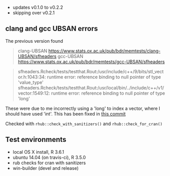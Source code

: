 
* updates v0.1.0 to v0.2.2
* skipping over v0.2.1

## clang and gcc UBSAN errors

The previous version found

>   clang-UBSAN
> <https://www.stats.ox.ac.uk/pub/bdr/memtests/clang-UBSAN/sfheaders>
>   gcc-UBSAN
> <https://www.stats.ox.ac.uk/pub/bdr/memtests/gcc-UBSAN/sfheaders>

> sfheaders.Rcheck/tests/testthat.Rout:/usr/include/c++/9/bits/stl_vector.h:1043:34:
runtime error: reference binding to null pointer of type 'value_type'
> sfheaders.Rcheck/tests/testthat.Rout:/usr/local/bin/../include/c++/v1/vector:1549:12:
runtime error: reference binding to null pointer of type 'long'


These were due to me incorrectly using a 'long' to index a vector, where I should have used 'int'. This has been fixed in [this commit](https://github.com/dcooley/sfheaders/commit/4b0514bfe3df45a0de9b4c6f71804d638d95c7f2#diff-7a5d477089d3ceb79e115d2dde0cfef0)

Checked with `rhub::check_with_sanitizers()` and `rhub::check_for_cran()`



## Test environments

* local OS X install, R 3.6.1
* ubuntu 14.04 (on travis-ci), R 3.5.0
* rub checks for cran with sanitizers
* win-builder (devel and release)
